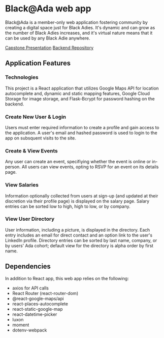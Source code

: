 # Black@Ada web app

Black@Ada is a member-only web application fostering community by creating a digital space just for Black Adies. It's dynamic and can grow as the number of Black Adies increases, and it's virtual nature means that it can be used by any Black Adie anywhere.

[Capstone Presentation](https://youtu.be/kOpsiBWTm48)
[Backend Repository](https://github.com/anika-sw/backend-black-at-ada)

## Application Features

### Technologies

This project is a React application that utilizes Google Maps API for location autocomplete and, dynamic and static mapping features, Google Cloud Storage for image storage, and Flask-Bcrypt for password hashing on the backend.

### Create New User & Login

Users must enter required information to create a profile and gain access to the application. A user's email and hashed password is used to login to the app on subsquent visits to the site.

### Create & View Events

Any user can create an event, specifiying whether the event is online or in-person. All users can view events, opting to RSVP for an event on its details page. 

### View Salaries

Information optionally collected from users at sign-up (and updated at their discretion via their profile page) is displayed on the salary page. Salary entries can be sorted low to high, high to low, or by company.

### View User Directory

User information, including a picture, is displayed in the directory. Each entry includes an email for direct contact and an option link to the user's LinkedIn profile. Directory entries can be sorted by last name, company, or by users' Ada cohort; default view for the directory is alpha order by first name.

## Dependencies

In addition to React app, this web app relies on the following:

* axios for API calls
* React Router (react-router-dom)
* @react-google-maps/api
* react-places-autocomplete
* react-static-google-map
* react-datetime-picker
* luxon
* moment
* dotenv-webpack